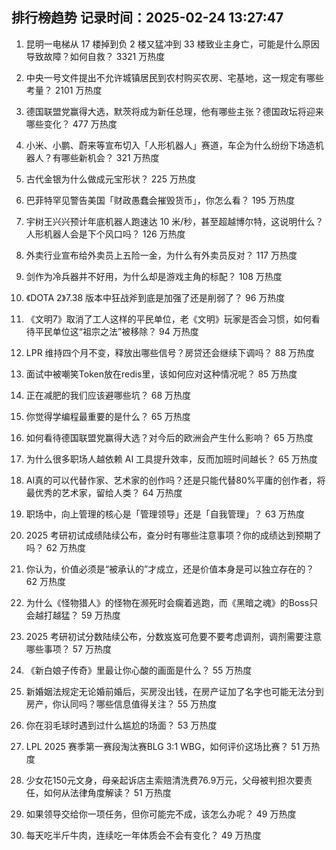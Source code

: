 
## 排行榜趋势 记录时间：2025-02-24 13:27:47
  
  1. 昆明一电梯从 17 楼掉到负 2 楼又猛冲到 33 楼致业主身亡，可能是什么原因导致故障？如何自救？ 3321 万热度
    
  2. 中央一号文件提出不允许城镇居民到农村购买农房、宅基地，这一规定有哪些考量？ 2101 万热度
    
  3. 德国联盟党赢得大选，默茨将成为新任总理，他有哪些主张？德国政坛将迎来哪些变化？ 477 万热度
    
  4. 小米、小鹏、蔚来等宣布切入「人形机器人」赛道，车企为什么纷纷下场造机器人？有哪些新机会？ 321 万热度
    
  5. 古代金银为什么做成元宝形状？ 225 万热度
    
  6. 巴菲特罕见警告美国「财政愚蠢会摧毁货币」，你怎么看？ 195 万热度
    
  7. 宇树王兴兴预计年底机器人跑速达 10 米/秒，甚至超越博尔特，这说明什么？人形机器人会是下个风口吗？ 126 万热度
    
  8. 外卖行业宣布给外卖员上五险一金，为什么有外卖员反对？ 117 万热度
    
  9. 剑作为冷兵器并不好用，为什么却是游戏主角的标配？ 108 万热度
    
  10. 《DOTA 2》7.38 版本中狂战斧到底是加强了还是削弱了？ 96 万热度
    
  11. 《文明7》取消了工人这样的平民单位，老《文明》玩家是否会习惯，如何看待平民单位这“祖宗之法”被移除？ 94 万热度
    
  12. LPR 维持四个月不变，释放出哪些信号？房贷还会继续下调吗？ 88 万热度
    
  13. 面试中被嘲笑Token放在redis里，该如何应对这种情况呢？ 85 万热度
    
  14. 正在减肥的我们应该避哪些坑？ 68 万热度
    
  15. 你觉得学编程最重要的是什么？ 65 万热度
    
  16. 如何看待德国联盟党赢得大选？对今后的欧洲会产生什么影响？ 65 万热度
    
  17. 为什么很多职场人越依赖 AI 工具提升效率，反而加班时间越长？ 65 万热度
    
  18. AI真的可以代替作家、艺术家的创作吗？还是只能代替80%平庸的创作者，将最优秀的艺术家，留给人类？ 64 万热度
    
  19. 职场中，向上管理的核心是「管理领导」还是「自我管理」？ 63 万热度
    
  20. 2025 考研初试成绩陆续公布，查分时有哪些注意事项？你的成绩达到预期了吗？ 62 万热度
    
  21. 你认为，价值必须是“被承认的”才成立，还是价值本身是可以独立存在的？ 62 万热度
    
  22. 为什么《怪物猎人》的怪物在濒死时会瘸着逃跑，而《黑暗之魂》的Boss只会越打越猛？ 59 万热度
    
  23. 2025 考研初试分数陆续公布，分数岌岌可危要不要考虑调剂，调剂需要注意哪些事项？ 57 万热度
    
  24. 《新白娘子传奇》里最让你心酸的画面是什么？ 55 万热度
    
  25. 新婚姻法规定无论婚前婚后，买房没出钱，在房产证加了名字也可能无法分到房产，你认同吗？哪些信息值得关注？ 55 万热度
    
  26. 你在羽毛球时遇到过什么尴尬的场面？ 53 万热度
    
  27. LPL 2025 赛季第一赛段淘汰赛BLG 3:1 WBG，如何评价这场比赛？ 51 万热度
    
  28. 少女花150元文身，母亲起诉店主索赔清洗费76.9万元，父母被判担次要责任，如何从法律角度解读？ 51 万热度
    
  29. 如果领导交给你一项任务，但你可能完不成，该怎么办呢？ 49 万热度
    
  30. 每天吃半斤牛肉，连续吃一年体质会不会有变化？ 49 万热度
    